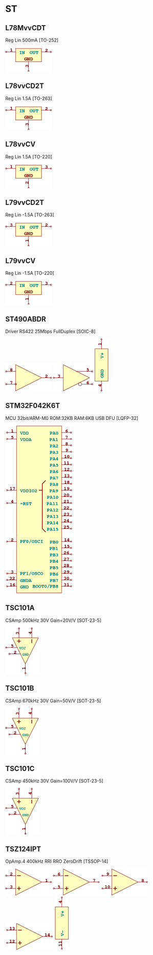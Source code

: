 # ST

## L78MvvCDT
Reg Lin 500mA [TO-252]

![L78MvvCDT__1__1](/images/AnalogDevices__ADR380__1__1.png?raw=true) 

## L78vvCD2T
Reg Lin 1.5A [TO-263]

![L78vvCD2T__1__1](/images/AnalogDevices__ADR380__1__1.png?raw=true) 

## L78vvCV
Reg Lin 1.5A [TO-220]

![L78vvCV__1__1](/images/ST__L78vvCV__1__1.png?raw=true) 

## L79vvCD2T
Reg Lin -1.5A [TO-263]

![L79vvCD2T__1__1](/images/TexasInstruments__LM1086IT-v.v__1__1.png?raw=true) 

## L79vvCV
Reg Lin -1.5A [TO-220]

![L79vvCV__1__1](/images/TexasInstruments__LM1117DT-v.v__1__1.png?raw=true) 

## ST490ABDR
Driver RS422 25Mbps FullDuplex [SOIC-8]

![ST490ABDR__1__1](/images/ST__ST490ABDR__1__1.png?raw=true) 
![ST490ABDR__2__1](/images/ST__ST490ABDR__2__1.png?raw=true) 
![ST490ABDR__3__1](/images/ST__ST490ABDR__3__1.png?raw=true) 

## STM32F042K6T
MCU 32bit/ARM-M0 ROM:32KB RAM:6KB USB DFU [LQFP-32]

![STM32F042K6T__1__1](/images/ST__STM32F042K6T__1__1.png?raw=true) 

## TSC101A
CSAmp 500kHz 30V Gain=20V/V [SOT-23-5]

![TSC101A__1__1](/images/ST__TSC101A__1__1.png?raw=true) 

## TSC101B
CSAmp 670kHz 30V Gain=50V/V [SOT-23-5]

![TSC101B__1__1](/images/ST__TSC101A__1__1.png?raw=true) 

## TSC101C
CSAmp 450kHz 30V Gain=100V/V [SOT-23-5]

![TSC101C__1__1](/images/ST__TSC101A__1__1.png?raw=true) 

## TSZ124IPT
OpAmp.4 400kHz RRI RRO ZeroDrift [TSSOP-14]

![TSZ124IPT__1__1](/images/AnalogDevices__AD8552ARUZ__1__1.png?raw=true) 
![TSZ124IPT__2__1](/images/AnalogDevices__AD8552ARUZ__2__1.png?raw=true) 
![TSZ124IPT__3__1](/images/AnalogDevices__AD8554ARUZ__3__1.png?raw=true) 
![TSZ124IPT__4__1](/images/AnalogDevices__AD8554ARUZ__4__1.png?raw=true) 
![TSZ124IPT__5__1](/images/AnalogDevices__AD8554ARUZ__5__1.png?raw=true) 

